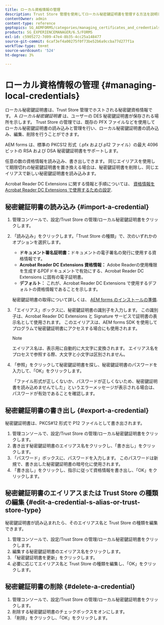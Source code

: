```yaml
---
title: ローカル資格情報の管理
description: Trust Store 管理を使用してローカル秘密鍵証明書を管理する方法を説明します。 AEM forms は、標準の PKCS12 形式の RSA 秘密鍵証明書と DSA 秘密鍵証明書をサポートします。
contentOwner: admin
content-type: reference
geptopics: SG_AEMFORMS/categories/managing_certificates_and_credentials
products: SG_EXPERIENCEMANAGER/6.5/FORMS
exl-id: c5905272-7d09-47e4-8b35-4cc25a148477
source-git-commit: 6caf3ef4a00275f0f73be52b6a9ccba77d277f1a
workflow-type: tm+mt
source-wordcount: '524'
ht-degree: 3%

---
```


# ローカル資格情報の管理 {#managing-local-credentials}

ローカル秘密鍵証明書は、Trust Store 管理でホストされる秘密鍵資格情報です。 A *ローカル秘密鍵証明書* は、ユーザーの DES 秘密鍵証明書が保存される場所を示します。 Trust Store の管理では、既存の PFX ファイルなどを使用してローカル秘密鍵証明書の読み込みと管理を行い、ローカル秘密鍵証明書の読み込み、編集、削除を行うことができます。

AEM forms は、標準の PKCS12 形式（.pfx および.p12 ファイル）の最大 4096 ビットの RSA および DSA 秘密鍵証明書をサポートします。

任意の数の資格情報を読み込み、書き出しできます。 同じエイリアスを使用して期限切れの秘密鍵証明書を置き換える場合は、秘密鍵証明書を削除し、同じエイリアスで新しい秘密鍵証明書を読み込みます。

Acrobat Reader DC Extensions に関する情報と手順については、 [資格情報をAcrobat Reader DC Extensions で使用するための設定](/help/forms/using/admin-help/configuring-credentials-acrobat-reader-dc.md#configuring-credentials-for-use-with-acrobat-reader-dc-extensions).

## 秘密鍵証明書の読み込み {#import-a-credential}

1. 管理コンソールで、設定/Trust Store の管理/ローカル秘密鍵証明書をクリックします。
1. 「読み込み」をクリックします。「Trust Store の種類」で、次のいずれかのオプションを選択します。

   * **ドキュメント署名証明書：**&#x200B;ドキュメントの電子署名の発行に使用する資格情報です。
   * **Acrobat Reader DC Extensions 資格情報：** Adobe Readerの使用権限を生成するPDFドキュメントで有効にする、Acrobat Reader DC Extensions に固有の電子証明書。
   * **デフォルト：** これが、Acrobat Reader DC Extensions で使用するデフォルトの資格情報であることを示します。

   秘密鍵証明書の取得について詳しくは、 [AEM forms のインストールの準備](https://helpx.adobe.com/pdf/aem-forms/6-3/prepare-install-single-server.pdf).

1. 「エイリアス」ボックスに、秘密鍵証明書の識別子を入力します。 この識別子は、Acrobat Reader DC Extensions と Signature サービスで証明書の表示名として使用されます。 このエイリアスは、AEM forms SDK を使用してプログラムで秘密鍵証明書にアクセスする場合にも使用されます。

   >[!NOTE]
   >
   >エイリアス名は、表示用に自動的に大文字に変換されます。 エイリアス名をプロセスで参照する際、大文字と小文字は区別されません。

1. 「参照」をクリックして秘密鍵証明書を探し、秘密鍵証明書のパスワードを入力して、「OK」をクリックします。

   「ファイル形式が正しくないか、パスワードが正しくないため、秘密鍵証明書を読み込めませんでした」というエラーメッセージが表示される場合は、パスワードが有効であることを確認します。

## 秘密鍵証明書の書き出し {#export-a-credential}

秘密鍵証明書は、PKCS#12 形式で P12 ファイルとして書き出されます。

1. 管理コンソールで、設定/Trust Store の管理/ローカル秘密鍵証明書をクリックします。
1. 書き出す秘密鍵証明書のエイリアス名をクリックし、「書き出し」をクリックします。
1. 「パスワード」ボックスに、パスワードを入力します。 このパスワードは新規で、書き出した秘密鍵証明書の暗号化に使用されます。
1. 「書き出し」をクリックし、指示に従って資格情報を書き出し、「OK」をクリックします。

## 秘密鍵証明書のエイリアスまたは Trust Store の種類の編集 {#edit-a-credential-s-alias-or-trust-store-type}

秘密鍵証明書が読み込まれたら、そのエイリアス名と Trust Store の種類を編集できます。

1. 管理コンソールで、設定/Trust Store の管理/ローカル秘密鍵証明書をクリックします。
1. 編集する秘密鍵証明書のエイリアス名をクリックします。
1. 「秘密鍵証明書を更新」をクリックします。
1. 必要に応じてエイリアス名と Trust Store の種類を編集し、「OK」をクリックします。

## 秘密鍵証明書の削除 {#delete-a-credential}

1. 管理コンソールで、設定/Trust Store の管理/ローカル秘密鍵証明書をクリックします。
1. 削除する秘密鍵証明書のチェックボックスをオンにします。
1. 「削除」をクリックし、「OK」をクリックします。
